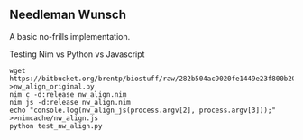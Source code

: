 Needleman Wunsch
----------------
A basic no-frills implementation.

Testing Nim vs Python vs Javascript

    wget https://bitbucket.org/brentp/biostuff/raw/282b504ac9020fe1449e23f800b20b5bd7d12061/nwalign/pairwise.py >nw_align_original.py
    nim c -d:release nw_align.nim
    nim js -d:release nw_align.nim
    echo "console.log(nw_align_js(process.argv[2], process.argv[3]));" >>nimcache/nw_align.js
    python test_nw_align.py
